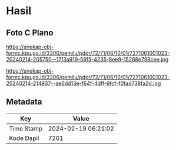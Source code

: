 # Hasil

## Foto C Plano

https://sirekap-obj-formc.kpu.go.id/3306/pemilu/pdpr/72/71/06/10/01/7271061001023-20240214-205750--17f3a919-56f5-4235-8ee9-15268e798cee.jpg

https://sirekap-obj-formc.kpu.go.id/3306/pemilu/pdpr/72/71/06/10/01/7271061001023-20240214-214937--ae6dd13e-f64f-4dff-9fcf-f0fad738fa2d.jpg


## Metadata

| Key        | Value               |
| ---------- | ------------------- |
| Time Stamp | 2024-02-19 06:21:02 |
| Kode Dapil | 7201                |



